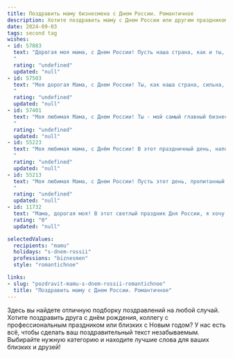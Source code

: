 ```yaml
---
title: Поздравить маму бизнесмена с Днем России. Романтичное
description: Хотите поздравить маму с Днем России или другим праздником? Наш ИИ создаст незабываемое поздравление, а вы обязательно выделитесь среди других.  
date: 2024-09-03
tags: second tag
wishes:
- id: 57883
  text: "Дорогая моя мама, с Днем России! Пусть наша страна, как и ты, всегда будет сильной, красивой и любимой.  Пусть твоя жизнь, как и наша страна, будет наполнена любовью, успехом и счастьем.  Я горжусь, что ты – моя мама, и  горжусь тем, что мы – русские!
  "
  rating: "undefined"
  updated: "null"
- id: 57503
  text: "Моя дорогая Мама, с Днем России! Ты, как наша страна, сильна, красива и полна душевной теплоты. Пусть твоя жизнь, подобно бескрайним просторам нашей Родины, будет богата яркими моментами, а сердце всегда будет биться в унисон с ритмом этой могучей и прекрасной земли. С праздником!
  "
  rating: "undefined"
  updated: "null"
- id: 57401
  text: "Моя любимая Мама, с Днем России! Ты - мой самый главный бизнес-партнер, надежный тыл и вдохновение. Пусть наша страна процветает, а наша любовь друг к другу будет только крепче!
  "
  rating: "undefined"
  updated: "null"
- id: 55223
  text: "Моя любимая мама, с Днём России! В этот праздничный день, наполненный гордостью за нашу страну, я хочу пожелать тебе, моей опоре и вдохновению, неиссякаемой энергии, процветания в твоих делах и  продолжать быть моим самым ярким жизненным ориентиром.  Пусть любовь и благополучие всегда царят в твоем сердце!
  "
  rating: "undefined"
  updated: "null"
- id: 55213
  text: "Моя любимая Мама, с Днем России! Пусть этот день, пропитанный любовью к нашей Родине, принесет в твою жизнь свет и радость.  Ты, как и наша страна, сильна и красива,  и пусть твой бизнес процветает, как наша великая Россия!
  "
  rating: "undefined"
  updated: "null"
- id: 11732
  text: "Мама, дорогая моя! В этот светлый праздник Дня России, я хочу поздравить тебя с великим и торжественным днем нашей Родины. Ты, как истинный бизнесмен, всегда стремишься к новым высотам и успехам, и я горжусь твоим неутомимым трудолюбием и решимостью. Пусть каждый день приносит тебе радость и удовлетворение от твоих достижений, а любовь и поддержка семьи будут твоим самым надежным фундаментом. С любовью и благодарностью за все, что ты делаешь для нас, с праздничным настроением и теплом сердца! С Днем России!"
  rating: "0"
  updated: "null"

selectedValues:
  recipients: "mamu"
  holidays: "s-dnem-rossii"
  professions: "biznesmen"
  style: "romantichnoe"

links:
- slug: "pozdravit-mamu-s-dnem-rossii-romantichnoe"
  title: "Поздравить маму с Днем России. Романтичное"
---
```


Здесь вы найдете отличную подборку поздравлений на любой случай. 
Хотите поздравить друга с днём рождения, коллегу с профессиональным праздником или близких с Новым годом? У нас есть всё, чтобы сделать ваш поздравительный текст незабываемым. Выбирайте нужную категорию и находите лучшие слова для ваших близких и друзей!
